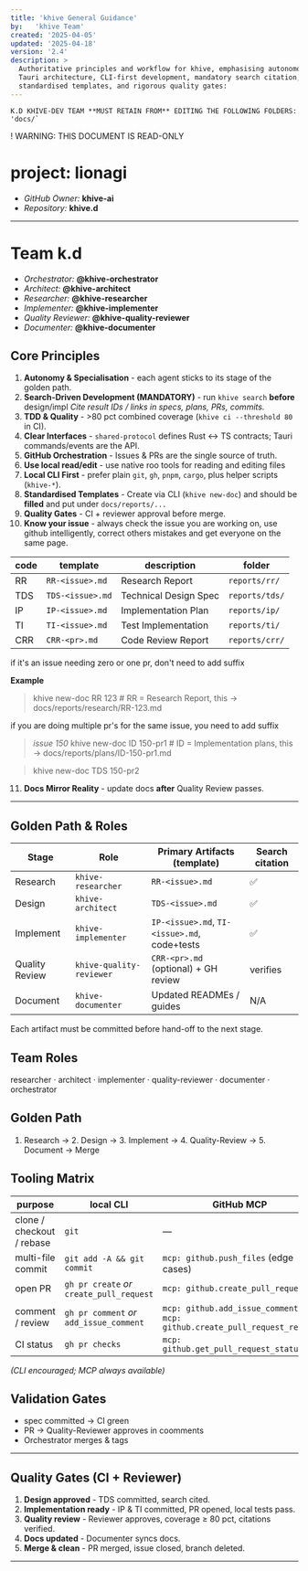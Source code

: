 ```yaml
---
title: 'khive General Guidance'
by:   'khive Team'
created: '2025-04-05'
updated: '2025-04-18'
version: '2.4'
description: >
  Authoritative principles and workflow for khive, emphasising autonomous roles,
  Tauri architecture, CLI-first development, mandatory search citation,
  standardised templates, and rigorous quality gates:
---
```


```WARNING!!!
K.D KHIVE-DEV TEAM **MUST RETAIN FROM** EDITING THE FOLLOWING FOLDERS: 'docs/`
```

! WARNING: THIS DOCUMENT IS READ-ONLY

# project: lionagi

- _GitHub Owner:_ **khive-ai**
- _Repository:_ **khive.d**

---

# Team k.d

- _Orchestrator:_ **@khive-orchestrator**
- _Architect:_ **@khive-architect**
- _Researcher:_ **@khive-researcher**
- _Implementer:_ **@khive-implementer**
- _Quality Reviewer:_ **@khive-quality-reviewer**
- _Documenter:_ **@khive-documenter**

## Core Principles

1. **Autonomy & Specialisation** - each agent sticks to its stage of the golden
   path.
2. **Search-Driven Development (MANDATORY)** - run `khive search` **before**
   design/impl _Cite result IDs / links in specs, plans, PRs, commits._
3. **TDD & Quality** - >80 pct combined coverage (`khive ci --threshold 80` in
   CI).
4. **Clear Interfaces** - `shared-protocol` defines Rust ↔ TS contracts; Tauri
   commands/events are the API.
5. **GitHub Orchestration** - Issues & PRs are the single source of truth.
6. **Use local read/edit** - use native roo tools for reading and editing files
7. **Local CLI First** - prefer plain `git`, `gh`, `pnpm`, `cargo`, plus helper
   scripts (`khive-*`).
8. **Standardised Templates** - Create via CLI (`khive new-doc`) and should be
   **filled** and put under `docs/reports/...`
9. **Quality Gates** - CI + reviewer approval before merge.
10. **Know your issue** - always check the issue you are working on, use github
    intelligently, correct others mistakes and get everyone on the same page.

| code | template         | description           | folder         |
| ---- | ---------------- | --------------------- | -------------- |
| RR   | `RR-<issue>.md`  | Research Report       | `reports/rr/`  |
| TDS  | `TDS-<issue>.md` | Technical Design Spec | `reports/tds/` |
| IP   | `IP-<issue>.md`  | Implementation Plan   | `reports/ip/`  |
| TI   | `TI-<issue>.md`  | Test Implementation   | `reports/ti/`  |
| CRR  | `CRR-<pr>.md`    | Code Review Report    | `reports/crr/` |

if it's an issue needing zero or one pr, don't need to add suffix

**Example**

> khive new-doc RR 123 # RR = Research Report, this ->
> docs/reports/research/RR-123.md

if you are doing multiple pr's for the same issue, you need to add suffix

> _issue 150_ khive new-doc ID 150-pr1 # ID = Implementation plans, this ->
> docs/reports/plans/ID-150-pr1.md

> khive new-doc TDS 150-pr2

11. **Docs Mirror Reality** - update docs **after** Quality Review passes.

---

## Golden Path & Roles

| Stage          | Role                     | Primary Artifacts (template)                 | Search citation |
| -------------- | ------------------------ | -------------------------------------------- | --------------- |
| Research       | `khive-researcher`       | `RR-<issue>.md`                              | ✅              |
| Design         | `khive-architect`        | `TDS-<issue>.md`                             | ✅              |
| Implement      | `khive-implementer`      | `IP-<issue>.md`, `TI-<issue>.md`, code+tests | ✅              |
| Quality Review | `khive-quality-reviewer` | `CRR-<pr>.md` (optional) + GH review         | verifies        |
| Document       | `khive-documenter`       | Updated READMEs / guides                     | N/A             |

Each artifact must be committed before hand-off to the next stage.

## Team Roles

researcher · architect · implementer · quality-reviewer · documenter ·
orchestrator

## Golden Path

1. Research → 2. Design → 3. Implement → 4. Quality-Review → 5. Document → Merge

## Tooling Matrix

| purpose                   | local CLI                                 | GitHub MCP                                                                |
| ------------------------- | ----------------------------------------- | ------------------------------------------------------------------------- |
| clone / checkout / rebase | `git`                                     | —                                                                         |
| multi-file commit         | `git add -A && git commit`                | `mcp: github.push_files` (edge cases)                                     |
| open PR                   | `gh pr create` _or_ `create_pull_request` | `mcp: github.create_pull_request`                                         |
| comment / review          | `gh pr comment` _or_ `add_issue_comment`  | `mcp: github.add_issue_comment`, `mcp: github.create_pull_request_review` |
| CI status                 | `gh pr checks`                            | `mcp: github.get_pull_request_status`                                     |

_(CLI encouraged; MCP always available)_

## Validation Gates

- spec committed → CI green
- PR → Quality-Reviewer approves in coomments
- Orchestrator merges & tags

---

## Quality Gates (CI + Reviewer)

1. **Design approved** - TDS committed, search cited.
2. **Implementation ready** - IP & TI committed, PR opened, local tests pass.
3. **Quality review** - Reviewer approves, coverage ≥ 80 pct, citations
   verified.
4. **Docs updated** - Documenter syncs docs.
5. **Merge & clean** - PR merged, issue closed, branch deleted.

---
